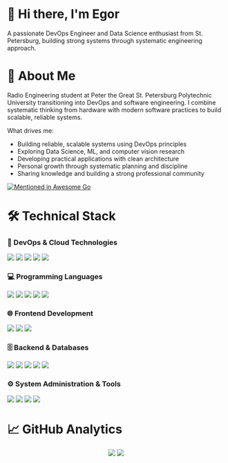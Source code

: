 # 👋 Hi there, I'm Egor

A passionate DevOps Engineer and Data Science enthusiast from St. Petersburg, building strong systems through systematic engineering approach.

# 🚀 About Me

Radio Engineering student at Peter the Great St. Petersburg Polytechnic University transitioning into DevOps and software engineering. I combine systematic thinking from hardware with modern software practices to build scalable, reliable systems.

What drives me:
 - Building reliable, scalable systems using DevOps principles
 - Exploring Data Science, ML, and computer vision research
 - Developing practical applications with clean architecture
 - Personal growth through systematic planning and discipline
 - Sharing knowledge and building a strong professional community

[![Mentioned in Awesome Go](https://awesome.re/mentioned-badge.svg)](https://github.com/avelino/awesome-go)

# 🛠️ Technical Stack

### 🔄 DevOps & Cloud Technologies

![](https://img.shields.io/badge/Docker-2496ED?style=for-the-badge&logo=docker&logoColor=white)
![](https://img.shields.io/badge/Kubernetes-326CE5?style=for-the-badge&logo=kubernetes&logoColor=white)
![](https://img.shields.io/badge/GitLab_CI-FC6D26?style=for-the-badge&logo=gitlab&logoColor=white)
![](https://img.shields.io/badge/Ansible-EE0000?style=for-the-badge&logo=ansible&logoColor=white)
![](https://img.shields.io/badge/CI/CD-FF6C37?style=for-the-badge&logo=gitlab&logoColor=white)

### 💻 Programming Languages

![](https://img.shields.io/badge/Python-3776AB?style=for-the-badge&logo=python&logoColor=white)
![](https://img.shields.io/badge/Go-00ADD8?style=for-the-badge&logo=go&logoColor=white)
![](https://img.shields.io/badge/JavaScript-F7DF1E?style=for-the-badge&logo=javascript&logoColor=black)
![](https://img.shields.io/badge/TypeScript-3178C6?style=for-the-badge&logo=typescript&logoColor=white)
![](https://img.shields.io/badge/Bash-4EAA25?style=for-the-badge&logo=gnu-bash&logoColor=white)

### 🌐 Frontend Development

![](https://img.shields.io/badge/HTML5-E34F26?style=for-the-badge&logo=html5&logoColor=white)
![](https://img.shields.io/badge/CSS3-1572B6?style=for-the-badge&logo=css3&logoColor=white)
![](https://img.shields.io/badge/React-61DAFB?style=for-the-badge&logo=react&logoColor=black)

### 🗄️ Backend & Databases

![](https://img.shields.io/badge/Django-092E20?style=for-the-badge&logo=django&logoColor=white)
![](https://img.shields.io/badge/FastAPI-009688?style=for-the-badge&logo=fastapi&logoColor=white)
![](https://img.shields.io/badge/Gin-00ADD8?style=for-the-badge&logo=go&logoColor=white)
![](https://img.shields.io/badge/PostgreSQL-4169E1?style=for-the-badge&logo=postgresql&logoColor=white)
![](https://img.shields.io/badge/Redis-DC382D?style=for-the-badge&logo=redis&logoColor=white)

### ⚙️ System Administration & Tools

![](https://img.shields.io/badge/Linux-FCC624?style=for-the-badge&logo=linux&logoColor=black)
![](https://img.shields.io/badge/Git-F05032?style=for-the-badge&logo=git&logoColor=white)
![](https://img.shields.io/badge/Nginx-009639?style=for-the-badge&logo=nginx&logoColor=white)
![](https://img.shields.io/badge/Apache-D22128?style=for-the-badge&logo=apache&logoColor=white)

# 📈 GitHub Analytics

<div align="center">

![](https://github-readme-stats.vercel.app/api?username=EgorSazonov0405&show_icons=true&theme=github_dark&hide_border=true&include_all_commits=true&count_private=true)
![](https://github-readme-stats.vercel.app/api/top-langs/?username=EgorSazonov0405&layout=compact&theme=github_dark&hide_border=true&langs_count=8)
</div>
